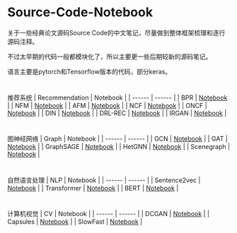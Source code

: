# Source-Code-Notebook

关于一些经典论文源码Source Code的中文笔记，尽量做到整体框架梳理和逐行源码注释。

不过太早期的代码一般都模块化了，所以主要更一些后期较新的源码笔记。

语言主要是pytorch和Tensorflow版本的代码，部分keras。

#
推荐系统
| Recommendation | Notebook |
| ------ | ------ |
| BPR | [Notebook](https://github.com/nakaizura/Source-Code-Notebook/tree/master/BPR) |
| NFM | [Notebook](https://github.com/nakaizura/Source-Code-Notebook/tree/master/NFM) |
| AFM | [Notebook](https://github.com/nakaizura/Source-Code-Notebook/tree/master/AFM) |
| NCF | [Notebook](https://github.com/nakaizura/Source-Code-Notebook/tree/master/NCF) |
| ONCF | [Notebook](https://github.com/nakaizura/Source-Code-Notebook/tree/master/ONCF) |
| DIN | [Notebook](https://github.com/nakaizura/Source-Code-Notebook/tree/master/DIN) |
| DRL-REC | [Notebook](https://github.com/nakaizura/Source-Code-Notebook/tree/master/DRL-REC) |
| IRGAN | [Notebook](https://github.com/nakaizura/Source-Code-Notebook/tree/master/IRGAN) |
#
图神经网络
| Graph | Notebook |
| ------ | ------ |
| GCN | [Notebook](https://github.com/nakaizura/Source-Code-Notebook/tree/master/GCN) |
| GAT | [Notebook](https://github.com/nakaizura/Source-Code-Notebook/tree/master/GAT) |
| GraphSAGE | [Notebook](https://github.com/nakaizura/Source-Code-Notebook/tree/master/GraphSAGE) |
| HetGNN | [Notebook](https://github.com/nakaizura/Source-Code-Notebook/tree/master/HetGNN) |
| Scenegraph | [Notebook](https://github.com/nakaizura/Source-Code-Notebook/tree/master/Scenegraph) |
#
自然语言处理
| NLP | Notebook |
| ------ | ------ |
| Sentence2vec | [Notebook](https://github.com/nakaizura/Source-Code-Notebook/tree/master/Sentence2vec) |
| Transformer | [Notebook](https://github.com/nakaizura/Source-Code-Notebook/tree/master/Transformer) |
| BERT | [Notebook](https://github.com/nakaizura/Source-Code-Notebook/tree/master/BERT) |
#
计算机视觉
| CV | Notebook |
| ------ | ------ |
| DCGAN | [Notebook](https://github.com/nakaizura/Source-Code-Notebook/tree/master/DCGAN) |
| Capsules | [Notebook](https://github.com/nakaizura/Source-Code-Notebook/tree/master/Capsules) |
| SlowFast | [Notebook](https://github.com/nakaizura/Source-Code-Notebook/tree/master/SlowFast) |

